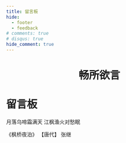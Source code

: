```yaml
---
title: 留言板
hide:
  - footer
  - feedback
# comments: true
# disqus: true
hide_comment: true
---
```


<!-- # 留言板 -->

<link rel="stylesheet" href="https://cdn.jsdelivr.net/gh/Wcowin/Wcowin.github.io@main/docs/stylesheets/poem.css">


<h1 style="text-align:center;">畅所欲言</h1>

<div class="poem-wrap">
  <div class="poem-border poem-left"></div>
  <div class="poem-border poem-right"></div>
  <h1>留言板</h1>
  <p id="poem">月落乌啼霜满天 江枫渔火对愁眠</p>
  <p id="info"> 《枫桥夜泊》&nbsp【唐代】&nbsp张继</p>
</div>

<!-- <div align="center" style="margin: 40px 0; padding: 25px; border: 2px solid #e1e4e8; border-radius: 12px; box-shadow: 0 4px 12px rgba(0,0,0,0.1);">
    <h3 style="margin-top: 0; color: #586069; font-size: 1.5em; margin-bottom: 8px;">📱 给我发送即时消息</h3>
    <p style="color: #586069; font-size: 14px; margin-bottom: 20px;">通过 Bark 推送直接发送消息给我</p>
    <form id="bark-form" onsubmit="sendBarkMessage(event)" style="max-width: 420px; margin: 0 auto;">
        <div style="margin-bottom: 12px;">
            <input type="text" id="message-title" placeholder="消息标题 *" required
                  style="width: 100%; border: 2px solid #d1d5da; padding: 12px 16px; border-radius: 8px; font-size: 14px; transition: border-color 0.3s ease; box-sizing: border-box;">
        </div>
        <div style="margin-bottom: 12px;">
            <textarea id="message-body" placeholder="消息内容（可选）" rows="4"
                      style="width: 100%; border: 2px solid #d1d5da; padding: 12px 16px; border-radius: 8px; font-size: 14px; resize: vertical; transition: border-color 0.3s ease; box-sizing: border-box; font-family: inherit;"></textarea>
        </div>
        <div style="margin-bottom: 20px;">
            <input type="text" id="sender-name" placeholder="您的昵称（可选）"
                  style="width: 100%; border: 2px solid #d1d5da; padding: 12px 16px; border-radius: 8px; font-size: 14px; transition: border-color 0.3s ease; box-sizing: border-box;">
        </div>
        <button type="submit" id="send-btn"
                style="background: linear-gradient(135deg, #28a745 0%, #20c997 100%); color: white; border: none; padding: 12px 24px; border-radius: 8px; cursor: pointer; font-size: 16px; font-weight: 600; transition: all 0.3s ease; box-shadow: 0 2px 8px rgba(40, 167, 69, 0.3); min-width: 140px;">
            📤 发送消息
        </button>
    </form>
    <div id="message-status" style="margin-top: 20px; padding: 12px 20px; border-radius: 8px; display: none; font-weight: 500; transition: all 0.3s ease;"></div>
</div>
<style>
/* Bark 表单样式增强 */
#bark-form input:focus,
#bark-form textarea:focus {
    border-color: #28a745 !important;
    outline: none;
    box-shadow: 0 0 0 3px rgba(40, 167, 69, 0.1);
}
#send-btn:hover {
    background: linear-gradient(135deg, #218838 0%, #17a2b8 100%) !important;
    transform: translateY(-2px);
    box-shadow: 0 4px 12px rgba(40, 167, 69, 0.4);
}
#send-btn:active {
    transform: translateY(0);
    box-shadow: 0 2px 6px rgba(40, 167, 69, 0.3);
}
#send-btn:disabled {
    background: #6c757d !important;
    cursor: not-allowed !important;
    transform: none !important;
    box-shadow: none !important;
}
/* 移动端优化 */
@media (max-width: 768px) {
    #bark-form {
        max-width: 90% !important;
    }
    #bark-form input,
    #bark-form textarea {
        font-size: 16px !important; /* 防止 iOS 缩放 */
    }
}
</style>
<script>
// Bark 配置
const BARK_BASE_URL = 'https://api.day.app/SbAMEuK6WagQiFzAifiyKJ';
// 主要的 Bark 消息发送函数
async function sendBarkMessage(event) {
    event.preventDefault();    
    const form = event.target;
    const title = document.getElementById('message-title').value.trim();
    const body = document.getElementById('message-body').value.trim();
    const senderName = document.getElementById('sender-name').value.trim();
    const sendBtn = document.getElementById('send-btn');    
    // 输入验证
    if (!title) {
        showStatus('❌ 请输入消息标题', 'error');
        return;
    }
    if (title.length > 100) {
        showStatus('❌ 标题长度不能超过100个字符', 'error');
        return;
    }
    // 构建完整消息内容
    let fullBody = body || '';
    if (senderName) {
        fullBody += fullBody ? `\n\n来自：${senderName}` : `来自：${senderName}`;
    }
    // 设置发送中状态
    sendBtn.disabled = true;
    sendBtn.innerHTML = '📤 发送中...';
    showStatus('📡 正在发送消息...', 'info');  
    try {
        const success = await sendBarkMessage_internal(title, fullBody);
        if (success) {
            showStatus('✅ 消息发送成功！我已经收到推送通知', 'success');
            form.reset();
        } else {
            showStatus('❌ 发送失败，请稍后重试', 'error');
        }
    } catch (error) {
        console.error('Bark 发送错误:', error);
        showStatus('❌ 发送过程中出现错误，请稍后重试', 'error');
    } finally {
        sendBtn.disabled = false;
        sendBtn.innerHTML = '📤 发送消息';
    }
}
// 使用图片加载方式发送 Bark 消息
function sendBarkMessage_internal(title, body) {
    return new Promise((resolve) => {
        const encodedTitle = encodeURIComponent(title);
        const encodedBody = encodeURIComponent(body || ''); 
        const barkUrl = body 
            ? `${BARK_BASE_URL}/${encodedTitle}/${encodedBody}`
            : `${BARK_BASE_URL}/${encodedTitle}`;
        const img = new Image();
        // 设置超时，2秒后认为发送成功
        const timeoutId = setTimeout(() => {
            resolve(true);
        }, 2000);
        img.onload = () => {
            clearTimeout(timeoutId);
            resolve(true);
        };
        img.onerror = () => {
            clearTimeout(timeoutId);
            resolve(true); // Bark API 不返回图片，错误是正常的
        };
        // 添加时间戳避免缓存
        img.src = barkUrl + '?t=' + Date.now();
    });
}
function showStatus(message, type) {
    const statusDiv = document.getElementById('message-status');
    statusDiv.style.display = 'block';
    statusDiv.textContent = message;
    // 设置样式
    const styles = {
        success: {
            backgroundColor: '#d4edda',
            color: '#155724',
            border: '2px solid #c3e6cb'
        },
        error: {
            backgroundColor: '#f8d7da',
            color: '#721c24',
            border: '2px solid #f5c6cb'
        },
        info: {
            backgroundColor: '#d1ecf1',
            color: '#0c5460',
            border: '2px solid #bee5eb'
        }
    };
    const style = styles[type] || styles.info;
    Object.assign(statusDiv.style, style);
    // 自动隐藏消息
    const hideDelay = type === 'success' ? 5000 : type === 'error' ? 8000 : 3000;
    setTimeout(() => {
        if (statusDiv.style.display !== 'none') {
            statusDiv.style.display = 'none';
        }
    }, hideDelay);
}
// 页面加载完成后的初始化
document.addEventListener('DOMContentLoaded', function() {
    // 添加输入框焦点样式
    const inputs = document.querySelectorAll('#bark-form input, #bark-form textarea');
    inputs.forEach(input => {
        input.addEventListener('focus', function() {
            this.style.borderColor = '#28a745';
            this.style.boxShadow = '0 0 0 3px rgba(40, 167, 69, 0.1)';
        });
        input.addEventListener('blur', function() {
            this.style.borderColor = '#d1d5da';
            this.style.boxShadow = 'none';
        });
    });
    // 添加标题字符计数
    const titleInput = document.getElementById('message-title');
    if (titleInput) {
        titleInput.addEventListener('input', function() {
            const length = this.value.length;
            if (length > 100) {
                this.style.borderColor = '#dc3545';
            } else if (length > 80) {
                this.style.borderColor = '#ffc107';
            } else {
                this.style.borderColor = '#28a745';
            }
        });
    }
});
</script>

--- -->




<!-- <div class="button-container">
  <button id="giscus-btn" class="buttonxuan active">Giscus</button>
  <button id="cusdis-btn" class="buttonxuan">Waline</button>
</div>


<div id="giscus" class="comment-system active">
  <script src="https://giscus.app/client.js"
      data-repo="Wcowin/hexo-site-comments"
      data-repo-id="R_kgDOIl9OJA"
      data-mapping="number"
      data-term="8"
      data-reactions-enabled="1"
      data-emit-metadata="0"
      data-input-position="top"
      data-theme="noborder_light"
      data-lang="zh-CN"
      data-loading="lazy"  
      crossorigin="anonymous"
      async>
  </script>
</div>

<div id="cusdis" class="comment-system">
  <center><p>评论审核后才会显示(需要再刷新一次)</p></center>
  <link rel="stylesheet" href="https://unpkg.com/@waline/client@v2/dist/waline.css" />
  <div id="waline"></div>
  <script type="module">
    import { init } from 'https://unpkg.com/@waline/client@v2/dist/waline.mjs';
    init({
      el: '#waline',
      serverURL: 'https://mk-docs-comments.vercel.app/',
      emoji: [
        'https://unpkg.com/@waline/emojis@1.1.0/qq',
        'https://unpkg.com/@waline/emojis@1.1.0/tw-emoji',
        '//unpkg.com/@waline/emojis@1.1.0/bilibili',
        '//unpkg.com/@waline/emojis@1.1.0/weibo',
      ],
      comment: true,
      pageview: true, 
      lang: 'zh',
    });
  </script>
</div>

<script>
  document.querySelectorAll('.buttonxuan').forEach(button => {
    button.addEventListener('click', function() {
      document.querySelectorAll('.buttonxuan').forEach(btn => btn.classList.remove('active'));
      this.classList.add('active');
      document.querySelectorAll('.comment-system').forEach(system => system.classList.remove('active'));
      document.getElementById(this.id.replace('-btn', '')).classList.add('active');
    });
  });
</script> -->

<head> 
  <script src="https://giscus.app/client.js"
      data-repo="Wcowin/hexo-site-comments"
      data-repo-id="R_kgDOIl9OJA"
      data-mapping="number"
      data-term="8"
      data-reactions-enabled="1"
      data-emit-metadata="0"
      data-input-position="top"
      data-theme="noborder_light"
      data-lang="zh-CN"
      data-loading="lazy"  
      crossorigin="anonymous"
      async>
  </script>
</head>

<!-- tw开始 -->

<!-- <head> 
  <link rel="stylesheet" href="https://cdn.jsdelivr.net/npm/katex@0.12.0/dist/katex.min.css" integrity="sha384-AfEj0r4/OFrOo5t7NnNe46zW/tFgW6x/bCJG8FqQCEo3+Aro6EYUG4+cU+KJWu/X" crossorigin="anonymous" /> 
  <script defer="" src="https://cdn.jsdelivr.net/npm/katex@0.12.0/dist/katex.min.js" integrity="sha384-g7c+Jr9ZivxKLnZTDUhnkOnsh30B4H0rpLUpJ4jAIKs4fnJI+sEnkvrMWph2EDg4" crossorigin="anonymous"></script> 
  <script defer="" src="https://cdn.jsdelivr.net/npm/katex@0.12.0/dist/contrib/auto-render.min.js" integrity="sha384-mll67QQFJfxn0IYznZYonOWZ644AWYC+Pt2cHqMaRhXVrursRwvLnLaebdGIlYNa" crossorigin="anonymous"></script> 
  
 </head>
<body>
  <link rel="preload" href="https://registry.npmmirror.com/twikoo/1.6.44/files/dist/twikoo.min.js" as="script">
  
  <div id="tcomment" class="loading"></div>
  <script>
  function loadTwikoo() {
    const script = document.createElement('script');
    script.src = 'https://registry.npmmirror.com/twikoo/1.6.44/files/dist/twikoo.min.js';
    script.onload = function() {
      initTwikoo();
    };
    script.onerror = function() {
      console.error('Twikoo 脚本加载失败');
      document.getElementById('tcomment').innerHTML = '评论系统加载失败，请刷新页面重试';
    };
    document.head.appendChild(script);
  }
  function initTwikoo() {
    const commentEl = document.getElementById('tcomment');
    commentEl.classList.remove('loading');
    twikoo.init({
      envId: 'https://superb-salamander-e730b6.netlify.app/.netlify/functions/twikoo',
      el: '#tcomment',
      lang: 'zh-CN',
      path: location.pathname,
      onCommentLoaded: function () {
        console.log('评论加载完成');
      },
      onError: function(err) {
        console.error('Twikoo 初始化失败:', err);
        commentEl.innerHTML = '评论系统初始化失败，请检查网络连接';
      }
    });
  }
  if (document.readyState === 'loading') {
    document.addEventListener('DOMContentLoaded', loadTwikoo);
  } else {
    loadTwikoo();
  }
  </script>
</body> -->


<!-- <div id="cusdis_thread"
  data-host="https://cusdis.com"
  data-app-id="655cf3bc-734a-4d88-8317-be350621334c"
  data-page-id="{{ PAGE_ID }}"
  data-page-url="{{ PAGE_URL }}"
  data-page-title="{{ PAGE_TITLE }}"
></div>
<script async defer src="https://cusdis.com/js/cusdis.es.js"></script> -->



<!-- 优化后的 Waline 评论区代码，支持暗色模式自适应，结构更简洁，移动端适配更好 -->
<!-- <link rel="stylesheet" href="https://unpkg.com/@waline/client@v2/dist/waline.css" />

<div id="waline"></div>

<script type="module">
  import { init } from 'https://unpkg.com/@waline/client@v2/dist/waline.mjs';
  init({
    el: '#waline',
    serverURL: 'https://mk-docs-comments.vercel.app/',
    emoji: [
      'https://unpkg.com/@waline/emojis@1.1.0/qq',
      'https://unpkg.com/@waline/emojis@1.1.0/tw-emoji',
      'https://unpkg.com/@waline/emojis@1.1.0/bilibili',
      'https://unpkg.com/@waline/emojis@1.1.0/weibo',
    ],
    comment: true,
    pageview: true,
    lang: 'zh',
    dark: 'auto', // 自动适配暗色模式
    avatar: 'retro', // 可选：更有趣的头像风格
  });
</script> -->
